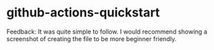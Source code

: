 # github-actions-quickstart

Feedback: It was quite simple to follow. I would recommend showing a screenshot of creating the file to be more beginner friendly.
